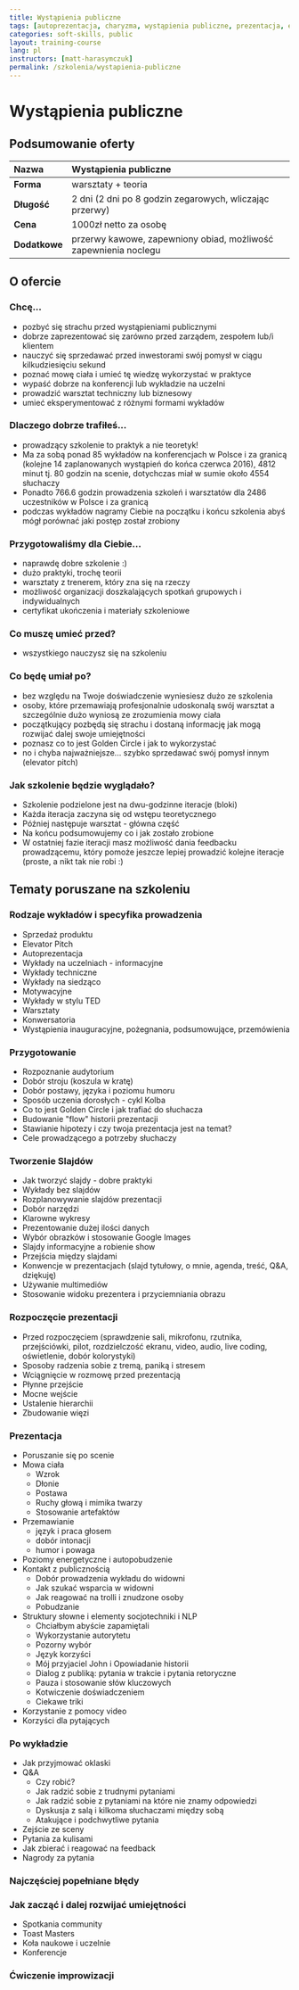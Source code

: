 ```yaml
---
title: Wystąpienia publiczne
tags: [autoprezentacja, charyzma, wystąpienia publiczne, prezentacja, elevator pitch, warsztat]
categories: soft-skills, public
layout: training-course
lang: pl
instructors: [matt-harasymczuk]
permalink: /szkolenia/wystapienia-publiczne
---
```


# Wystąpienia publiczne

## Podsumowanie oferty

| Nazwa         | Wystąpienia publiczne                                           |
|:--------------|:----------------------------------------------------------------|
| **Forma**     | warsztaty + teoria                                              |
| **Długość**   | 2 dni (2 dni po 8 godzin zegarowych, wliczając przerwy)         |
| **Cena**      | 1000zł netto za osobę                                           |
| **Dodatkowe** | przerwy kawowe, zapewniony obiad, możliwość zapewnienia noclegu |

## O ofercie

### Chcę...
- pozbyć się strachu przed wystąpieniami publicznymi
- dobrze zaprezentować się zarówno przed zarządem, zespołem lub/i klientem
- nauczyć się sprzedawać przed inwestorami swój pomysł w ciągu kilkudziesięciu sekund
- poznać mowę ciała i umieć tę wiedzę wykorzystać w praktyce
- wypaść dobrze na konferencji lub wykładzie na uczelni
- prowadzić warsztat techniczny lub biznesowy
- umieć eksperymentować z różnymi formami wykładów

### Dlaczego dobrze trafiłeś...
- prowadzący szkolenie to praktyk a nie teoretyk!
- Ma za sobą ponad 85 wykładów na konferencjach w Polsce i za granicą (kolejne 14 zaplanowanych wystąpień do końca czerwca 2016), 4812 minut tj. 80 godzin na scenie, dotychczas miał w sumie około 4554 słuchaczy
- Ponadto 766.6 godzin prowadzenia szkoleń i warsztatów dla 2486 uczestników w Polsce i za granicą
- podczas wykładów nagramy Ciebie na początku i końcu szkolenia abyś mógł porównać jaki postęp został zrobiony

### Przygotowaliśmy dla Ciebie...
- naprawdę dobre szkolenie :)
- dużo praktyki, trochę teorii
- warsztaty z trenerem, który zna się na rzeczy
- możliwość organizacji doszkalających spotkań grupowych i indywidualnych
- certyfikat ukończenia i materiały szkoleniowe

### Co muszę umieć przed?
- wszystkiego nauczysz się na szkoleniu

### Co będę umiał po?
- bez względu na Twoje doświadczenie wyniesiesz dużo ze szkolenia
- osoby, które przemawiają profesjonalnie udoskonalą swój warsztat a szczególnie dużo wyniosą ze zrozumienia mowy ciała
- początkujący pozbędą się strachu i dostaną informację jak mogą rozwijać dalej swoje umiejętności
- poznasz co to jest Golden Circle i jak to wykorzystać
- no i chyba najważniejsze... szybko sprzedawać swój pomysł innym (elevator pitch)

### Jak szkolenie będzie wyglądało?
- Szkolenie podzielone jest na dwu-godzinne iteracje (bloki)
- Każda iteracja zaczyna się od wstępu teoretycznego
- Później następuje warsztat - główna część
- Na końcu podsumowujemy co i jak zostało zrobione
- W ostatniej fazie iteracji masz możliwość dania feedbacku prowadzącemu, który pomoże jeszcze lepiej prowadzić kolejne iteracje (proste, a nikt tak nie robi :)

## Tematy poruszane na szkoleniu

### Rodzaje wykładów i specyfika prowadzenia
- Sprzedaż produktu
- Elevator Pitch
- Autoprezentacja
- Wykłady na uczelniach - informacyjne
- Wykłady techniczne
- Wykłady na siedząco
- Motywacyjne
- Wykłady w stylu TED
- Warsztaty
- Konwersatoria
- Wystąpienia inauguracyjne, pożegnania, podsumowujące, przemówienia

### Przygotowanie
- Rozpoznanie audytorium
- Dobór stroju (koszula w kratę)
- Dobór postawy, języka i poziomu humoru
- Sposób uczenia dorosłych - cykl Kolba
- Co to jest Golden Circle i jak trafiać do słuchacza
- Budowanie "flow" historii prezentacji
- Stawianie hipotezy i czy twoja prezentacja jest na temat?
- Cele prowadzącego a potrzeby słuchaczy

### Tworzenie Slajdów
- Jak tworzyć slajdy - dobre praktyki
- Wykłady bez slajdów
- Rozplanowywanie slajdów prezentacji
- Dobór narzędzi
- Klarowne wykresy
- Prezentowanie dużej ilości danych
- Wybór obrazków i stosowanie Google Images
- Slajdy informacyjne a robienie show
- Przejścia między slajdami
- Konwencje w prezentacjach (slajd tytułowy, o mnie, agenda, treść, Q&A, dziękuję)
- Używanie multimediów
- Stosowanie widoku prezentera i przyciemniania obrazu

### Rozpoczęcie prezentacji
- Przed rozpoczęciem (sprawdzenie sali, mikrofonu, rzutnika, przejściówki, pilot, rozdzielczość ekranu, video, audio, live coding, oświetlenie, dobór kolorystyki)
- Sposoby radzenia sobie z tremą, paniką i stresem
- Wciągnięcie w rozmowę przed prezentacją
- Płynne przejście
- Mocne wejście
- Ustalenie hierarchii
- Zbudowanie więzi

### Prezentacja
- Poruszanie się po scenie
- Mowa ciała
    - Wzrok
    - Dłonie
    - Postawa
    - Ruchy głową i mimika twarzy
    - Stosowanie artefaktów
- Przemawianie
    - język i praca głosem
    - dobór intonacji
    - humor i powaga
- Poziomy energetyczne i autopobudzenie
- Kontakt z publicznością
    - Dobór prowadzenia wykładu do widowni
    - Jak szukać wsparcia w widowni
    - Jak reagować na trolli i znudzone osoby
    - Pobudzanie
- Struktury słowne i elementy socjotechniki i NLP
    - Chciałbym abyście zapamiętali
    - Wykorzystanie autorytetu
    - Pozorny wybór
    - Język korzyści
    - Mój przyjaciel John i Opowiadanie historii
    - Dialog z publiką: pytania w trakcie i pytania retoryczne
    - Pauza i stosowanie słów kluczowych
    - Kotwiczenie doświadczeniem
    - Ciekawe triki
- Korzystanie z pomocy video
- Korzyści dla pytających

### Po wykładzie
- Jak przyjmować oklaski
- Q&A
    - Czy robić?
    - Jak radzić sobie z trudnymi pytaniami
    - Jak radzić sobie z pytaniami na które nie znamy odpowiedzi
    - Dyskusja z salą i kilkoma słuchaczami między sobą
    - Atakujące i podchwytliwe pytania
- Zejście ze sceny
- Pytania za kulisami
- Jak zbierać i reagować na feedback
- Nagrody za pytania

### Najczęściej popełniane błędy

### Jak zacząć i dalej rozwijać umiejętności
- Spotkania community
- Toast Masters
- Koła naukowe i uczelnie
- Konferencje

### Ćwiczenie improwizacji
